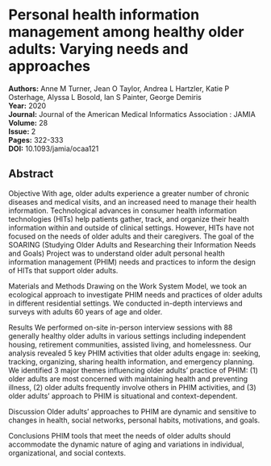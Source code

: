 # Personal health information management among healthy older adults: Varying needs and approaches

**Authors:** Anne M Turner, Jean O Taylor, Andrea L Hartzler, Katie P Osterhage, Alyssa L Bosold, Ian S Painter, George Demiris  
**Year:** 2020  
**Journal:** Journal of the American Medical Informatics Association : JAMIA  
**Volume:** 28  
**Issue:** 2  
**Pages:** 322-333  
**DOI:** 10.1093/jamia/ocaa121  

## Abstract
Objective
With age, older adults experience a greater number of chronic diseases and medical visits, and an increased need to manage their health information. Technological advances in consumer health information technologies (HITs) help patients gather, track, and organize their health information within and outside of clinical settings. However, HITs have not focused on the needs of older adults and their caregivers. The goal of the SOARING (Studying Older Adults and Researching their Information Needs and Goals) Project was to understand older adult personal health information management (PHIM) needs and practices to inform the design of HITs that support older adults.

Materials and Methods
Drawing on the Work System Model, we took an ecological approach to investigate PHIM needs and practices of older adults in different residential settings. We conducted in-depth interviews and surveys with adults 60 years of age and older.

Results
We performed on-site in-person interview sessions with 88 generally healthy older adults in various settings including independent housing, retirement communities, assisted living, and homelessness. Our analysis revealed 5 key PHIM activities that older adults engage in: seeking, tracking, organizing, sharing health information, and emergency planning. We identified 3 major themes influencing older adults’ practice of PHIM: (1) older adults are most concerned with maintaining health and preventing illness, (2) older adults frequently involve others in PHIM activities, and (3) older adults’ approach to PHIM is situational and context-dependent.

Discussion
Older adults’ approaches to PHIM are dynamic and sensitive to changes in health, social networks, personal habits, motivations, and goals.

Conclusions
PHIM tools that meet the needs of older adults should accommodate the dynamic nature of aging and variations in individual, organizational, and social contexts.

